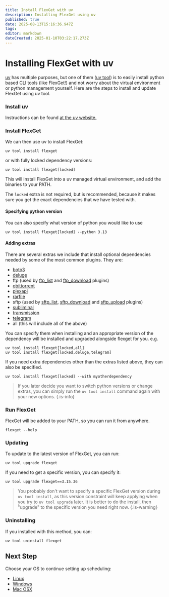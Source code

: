 ```yaml
---
title: Install FlexGet with uv
description: Installing FlexGet using uv
published: true
date: 2025-08-13T15:16:36.947Z
tags: 
editor: markdown
dateCreated: 2025-01-10T03:22:17.273Z
---
```


# Installing FlexGet with uv
[uv](https://docs.astral.sh/uv/) has multiple purposes, but one of them ([uv tool](https://docs.astral.sh/uv/guides/tools/)) is to easily install python based CLI tools (like FlexGet!) and not worry about the virtual environment or python management yourself. Here are the steps to install and update FlexGet using uv tool.

### Install uv
Instructions can be found [at the uv website.](https://docs.astral.sh/uv/getting-started/installation/)

### Install FlexGet
We can then use uv to install FlexGet:
```
uv tool install flexget
```
or with fully locked dependency versions:
```
uv tool install flexget[locked]
```
This will install FlexGet into a uv managed virtual environment, and add the binaries to your PATH.

The `locked` extra is not required, but is recommended, because it makes sure you get the exact dependencies that we have tested with.

#### Specifying python version
You can also specify what version of python you would like to use
```
uv tool install flexget[locked] --python 3.13
```

#### Adding extras
There are several extras we include that install optional dependencies needed by some of the most common plugins. They are:
- [boto3](/Plugins/sns)
- [deluge](/Plugins/deluge)
- ftp (used by [ftp_list](/Plugins/ftp_list) and [ftp_download](/Plugins/ftp_download) plugins)
- [qbittorrent](/Plugins/qbittorrent)
- [plexapi](/Plugins/plex)
- [rarfile](/Plugins/decompress)
- sftp (used by [sftp_list](/Plugins/sftp_list), [sftp_download](/Plugins/sftp_download) and [sftp_upload](/Plugins/sftp_upload) plugins)
- [subliminal](https://flexget.com/en/Plugins/subliminal)
- [transmission](/Plugins/transmission)
- [telegram](/Plugins/Notifiers/telegram)
- all (this will include all of the above)

You can specify them when installing and an appropriate version of the dependency will be installed and upgraded alongside flexget for you. e.g.
```
uv tool install flexget[locked,all]
uv tool install flexget[locked,deluge,telegram]
```

If you need extra dependencies other than the extras listed above, they can also be specified.
```
uv tool install flexget[locked] --with myotherdependency
```
> If you later decide you want to switch python versions or change extras, you can simply run the `uv tool install` command again with your new options.
{.is-info}

### Run FlexGet
FlexGet will be added to your PATH, so you can run it from anywhere.
```
flexget --help
```

### Updating
To update to the latest version of FlexGet, you can run:
```
uv tool upgrade flexget
```
If you need to get a specific version, you can specify it:
```
uv tool upgrade flexget==3.15.36
```
> You probably don't want to specify a specific FlexGet version during `uv tool install`, as this version constraint will keep applying when you try to `uv tool upgrade` later. It is better to do the install, then "upgrade" to the specific version you need right now.
{.is-warning}

### Uninstalling
If you installed with this method, you can:
```
uv tool uninstall flexget
```

## Next Step

Choose your OS to continue setting up scheduling:
 * [Linux](/InstallWizard/Linux/Scheduling)
 * [Windows](/InstallWizard/Windows/Scheduling)
 * [Mac OSX](/InstallWizard/OSX/Autorun)